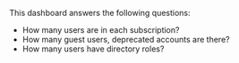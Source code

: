 This dashboard answers the following questions:

- How many users are in each subscription?
- How many guest users, deprecated accounts are there?
- How many users have directory roles?